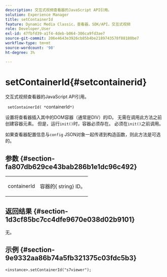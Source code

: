 ```yaml
---
description: 交互式视频查看器的JavaScript API引用。
solution: Experience Manager
title: setContainerId
feature: Dynamic Media Classic，查看器，SDK/API，交互式视频
role: Developer,User
exl-id: 47fbfd39-a1f4-4deb-b064-306ca9fd3ae7
source-git-commit: 206e4643e3926cb85b4be2189743578f88180be7
workflow-type: tm+mt
source-wordcount: '98'
ht-degree: 3%

---
```


# setContainerId{#setcontainerid}

交互式视频查看器的JavaScript API引用。

` setContainerId( *`containerId`*)`

设置将查看器插入其中的DOM容器（通常是DIV）的ID。 无需在调用此方法之前创建容器元素。 但是，运行`init()`时，容器必须存在。 必须在`init()`之前调用。

如果查看器配置信息与`config` JSON对象一起传递到构造函数，则此方法是可选的。

## 参数 {#section-fa807db629ce43bab286b1e1dc96c492}

<table id="table_896DFF34A68A403DB93A6D597461A573"> 
 <tbody> 
  <tr> 
   <td colname="col1"> <p> <span class="codeph"> <span class="varname"> containerId  </span> </span> </p> </td> 
   <td colname="col2"> <p> <span class="codeph"> 容器的{ </span> string} ID。 </p> </td> 
  </tr> 
 </tbody> 
</table>

## 返回结果 {#section-1d3cf85bc7cc4dfe9670e038d02b9101}

无。

## 示例 {#section-9e9332aa86b74a5fb321375c03fdc5b3}

```
<instance>.setContainerId("s7viewer");
```

